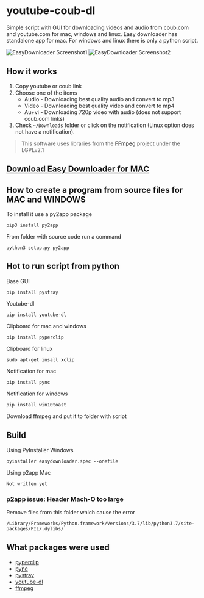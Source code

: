# youtube-coub-dl
Simple script with GUI for downloading videos and audio from coub.com and youtube.com for mac, windows and linux.
Easy downloader has standalone app for mac. For windows and linux there is only a python script.

![EasyDownloader Screenshot1](https://github.com/steam3d/youtube-coub-dl-mac/blob/master/ReadmeMedia/1.jpg)
![EasyDownloader Screenshot2](https://github.com/steam3d/youtube-coub-dl-mac/blob/master/ReadmeMedia/2.jpg)

## How it works

1. Copy youtube or coub link
2. Choose one of the items
 	* Audio - Downloading best quality audio and convert to mp3
	* Video - Downloading best quality video and convert to mp4
	* Au+vi - Downloading 720p video with audio (does not support coub.com links)
3. Check `~/Downloads` folder or click on the notification (Linux option does not have a notification).

> This software uses libraries from the [FFmpeg](https://www.ffmpeg.org/) project under the LGPLv2.1

## [Download Easy Downloader for MAC](https://github.com/steam3d/youtube-coub-dl-mac/releases)

## How to create a program from source files for MAC and WINDOWS
To install it use a py2app package

	pip3 install py2app


From folder with source code run a command

	python3 setup.py py2app

## Hot to run script from python

Base GUI	
	
	pip install pystray

Youtube-dl

	pip install youtube-dl	


Clipboard for mac and windows

	pip install pyperclip 
	
Clipboard for linux

	sudo apt-get insall xclip

Notification for mac

	pip install pync
	
Notification for windows

	pip install win10toast

Download ffmpeg and put it to folder with script

## Build

Using PyInstaller Windows

	pyinstaller easydownloader.spec --onefile

Using p2app Mac

	Not written yet 
 
### p2app issue: Header Mach-O too large

Remove files from this folder which cause the error

	/Library/Frameworks/Python.framework/Versions/3.7/lib/python3.7/site-packages/PIL/.dylibs/

## What packages were used

* [pyperclip](https://github.com/asweigart/pyperclip)
* [pync](https://github.com/SeTeM/pync)
* [pystray](https://github.com/moses-palmer/pystray)
* [youtube-dl](https://github.com/rg3/youtube-dl)
* [ffmpeg](https://www.ffmpeg.org/)





